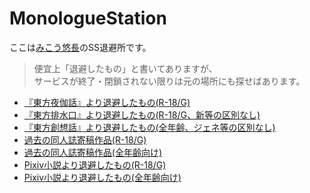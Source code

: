 # MonologueStation

ここは[みこう悠長](https://twitter.com/y_mikou)のSS退避所です。

> 便宜上「退避したもの」と書いてありますが、<br>
> サービスが終了・閉鎖されない限りは元の場所にも探せばあります。

- [『東方夜伽話』より退避したもの(R-18/G)](/novel/html_yotogi/index_fromYotogi.html)
- [『東方排水口』より退避したもの(R-18/G、新等の区別なし)](/novel/html_sanpai/index_fromSanpai.html)
- [『東方創想話』より退避したもの(全年齢、ジェネ等の区別なし)](/novel/html_sanpai/index_fromSosowa.html)
- [過去の同人誌寄稿作品(R-18/G)](/novel/html_sanpai/index_bookR18.html)
- [過去の同人誌寄稿作品(全年齢向け)](/novel/html_sanpai/index_book.html)
- [Pixiv小説より退避したもの(R-18/G)](/novel/html_sanpai/index_fromPixivNovelR18.html)
- [Pixiv小説より退避したもの(全年齢向け)](/novel/html_sanpai/index_fromPixivNovel.html)


